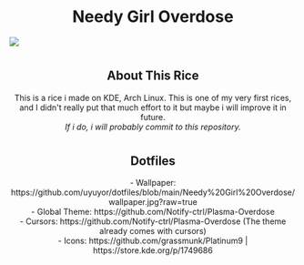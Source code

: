 <h1 align="center">Needy Girl Overdose</h1>

![](https://cdn.discordapp.com/attachments/635625917623828520/1041786556941348955/unknown.png)

#

<h2 align="center">About This Rice</h3>

<p align="center">
This is a rice i made on KDE, Arch Linux. This is one of my very first rices, and I didn't really put that much effort to it but maybe i will improve it in future. <br>
<i>If i do, i will probably commit to this repository.</i>
</p>

#

<h2 align="center">Dotfiles</h3>
<div align="center">
- Wallpaper: https://github.com/uyuyor/dotfiles/blob/main/Needy%20Girl%20Overdose/wallpaper.jpg?raw=true
<br>
- Global Theme: https://github.com/Notify-ctrl/Plasma-Overdose
<br>
- Cursors: https://github.com/Notify-ctrl/Plasma-Overdose (The theme already comes with cursors)
<br>
- Icons: https://github.com/grassmunk/Platinum9 | https://store.kde.org/p/1749686
</div>
